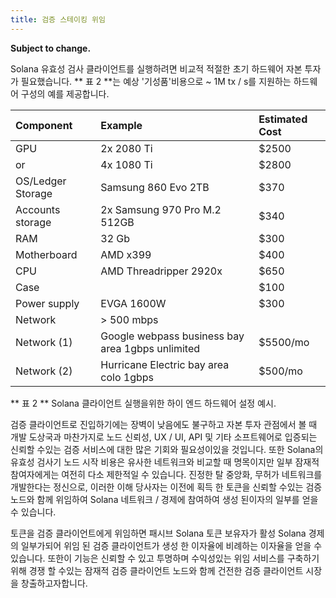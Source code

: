 ```yaml
---
title: 검증 스테이킹 위임
---
```


**Subject to change.**

Solana 유효성 검사 클라이언트를 실행하려면 비교적 적절한 초기 하드웨어 자본 투자가 필요했습니다. ** 표 2 **는 예상 '기성품'비용으로 ~ 1M tx / s를 지원하는 하드웨어 구성의 예를 제공합니다.

| Component         | Example                                          | Estimated Cost |
|:----------------- |:------------------------------------------------ |:-------------- |
| GPU               | 2x 2080 Ti                                       | \$2500        |
| or                | 4x 1080 Ti                                       | \$2800        |
| OS/Ledger Storage | Samsung 860 Evo 2TB                              | \$370         |
| Accounts storage  | 2x Samsung 970 Pro M.2 512GB                     | \$340         |
| RAM               | 32 Gb                                            | \$300         |
| Motherboard       | AMD x399                                         | \$400         |
| CPU               | AMD Threadripper 2920x                           | \$650         |
| Case              |                                                  | \$100         |
| Power supply      | EVGA 1600W                                       | \$300         |
| Network           | &gt; 500 mbps                              |                |
| Network \(1\)   | Google webpass business bay area 1gbps unlimited | \$5500/mo     |
| Network \(2\)   | Hurricane Electric bay area colo 1gbps           | \$500/mo      |

** 표 2 ** Solana 클라이언트 실행을위한 하이 엔드 하드웨어 설정 예시.

검증 클라이언트로 진입하기에는 장벽이 낮음에도 불구하고 자본 투자 관점에서 볼 때 개발 도상국과 마찬가지로 노드 신뢰성, UX / UI, API 및 기타 소프트웨어로 입증되는 신뢰할 수있는 검증 서비스에 대한 많은 기회와 필요성이있을 것입니다. 또한 Solana의 유효성 검사기 노드 시작 비용은 유사한 네트워크와 비교할 때 명목이지만 일부 잠재적 참여자에게는 여전히 다소 제한적일 수 있습니다. 진정한 탈 중앙화, 무허가 네트워크를 개발한다는 정신으로, 이러한 이해 당사자는 이전에 획득 한 토큰을 신뢰할 수있는 검증 노드와 함께 위임하여 Solana 네트워크 / 경제에 참여하여 생성 된이자의 일부를 얻을 수 있습니다.

토큰을 검증 클라이언트에게 위임하면 패시브 Solana 토큰 보유자가 활성 Solana 경제의 일부가되어 위임 된 검증 클라이언트가 생성 한 이자율에 비례하는 이자율을 얻을 수 있습니다. 또한이 기능은 신뢰할 수 있고 투명하며 수익성있는 위임 서비스를 구축하기 위해 경쟁 할 수있는 잠재적 검증 클라이언트 노드와 함께 건전한 검증 클라이언트 시장을 창출하고자합니다.
